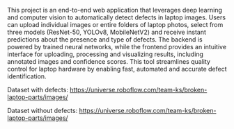 This project is an end-to-end web application that leverages deep learning and computer vision to automatically detect defects in laptop images. Users can upload individual images or entire folders of laptop photos, select from three models (ResNet-50, YOLOv8, MobileNetV2) and receive instant predictions about the presence and type of defects. The backend is powered by trained neural networks, while the frontend provides an intuitive interface for uploading, processing and visualizing results, including annotated images and confidence scores. This tool streamlines quality control for laptop hardware by enabling fast, automated and accurate defect identification.

Dataset with defects: https://universe.roboflow.com/team-ks/broken-laptop-parts/images/

Dataset without defects: https://universe.roboflow.com/team-ks/broken-laptop-parts/images/

